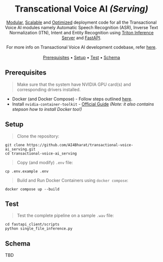 <h1 align="center">Transcational Voice AI <i>(Serving)</i> </h1>

<p align="center"><u>Modular</u>, <u>Scalable</u> and  <u>Optimized</u> deployment code for all the Transactional Voice AI modules namely Automatic Speech Recognition (ASR), Inverse Text Normalization (ITN), Intent and Entity Recognition using <a href="https://github.com/triton-inference-server/server">Triton Inference Server</a> and <a href="https://github.com/tiangolo/fastapi">FastAPI</a>.</p>
<p align="center">
  For more info on Transactional Voice AI development codebase, refer <a href="https://ucr.docyard.ai/">here</a>.
  <br> <br>
  <a href="#prerequisites">Prerequisites</a> •
  <a href="#setup">Setup</a> •
  <a href="#test">Test</a> •
  <a href="#schema">Schema</a>
</p>

## Prerequisites

> Make sure that the system have NVIDIA GPU card(s) and corresponding drivers installed.

- Docker (and Docker Compose) - Follow steps outlined [here](https://docs.docker.com/engine/install/).
- Install `nvidia-container-toolkit` - [Official Guide](https://docs.nvidia.com/datacenter/cloud-native/container-toolkit/latest/install-guide.html#docker) *(Note: it also contains stepson how to install Docker too!)*

## Setup

> Clone the repository: 
```
git clone https://github.com/AI4Bharat/transactional-voice-ai_serving.git
cd transactional-voice-ai_serving
```
> Copy (and modify) `.env` file:
```
cp .env.example .env
```
> Build and Run Docker Containers using  `docker compose`:
```
docker compose up --build
```

## Test
> Test the complete pipeline on a sample `.wav` file: 
```
cd fastapi_client/scripts
python single_file_inference.py
```

## Schema
TBD